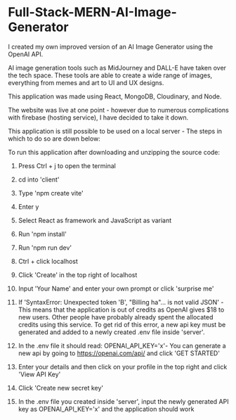 # Full-Stack-MERN-AI-Image-Generator

I created my own improved version of an AI Image Generator using the OpenAI API.

AI image generation tools such as MidJourney and DALL-E have taken over the tech space. These tools are able to create a wide range of images, everything from memes and art to UI and UX designs. 

This application was made using React, MongoDB, Cloudinary, and Node.

The website was live at one point - however due to numerous complications with firebase (hosting service), I have decided to take it down.

This application is still possible to be used on a local server - The steps in which to do so are down below:

To run this application after downloading and unzipping the source code:

1. Press Ctrl + j to open the terminal 

2. cd into 'client' 

3. Type 'npm create vite' 

4. Enter y 

5. Select React as framework and JavaScript as variant

6. Run 'npm install'

7. Run 'npm run dev'

8. Ctrl + click localhost

9. Click 'Create' in the top right of localhost

10. Input 'Your Name' and enter your own prompt or click 'surprise me'

11. If 'SyntaxError: Unexpected token 'B', "Billing ha"... is not valid JSON' - This means that the application is out of credits as OpenAI gives $18 to new users. Other people have probably already spent the allocated credits using this service. To get rid of this error,  a new api key must be generated and added to a newly created .env file inside 'server'.

12. In the .env file it should read: OPENAI_API_KEY='x'- You can generate a new api by going to https://openai.com/api/ and click 'GET STARTED'

13. Enter your details and then click on your profile in the top right and click 'View API Key'

14. Click 'Create new secret key'

15. In the .env file you created inside 'server', input the newly generated API key as OPENAI_API_KEY='x' and the application should work
